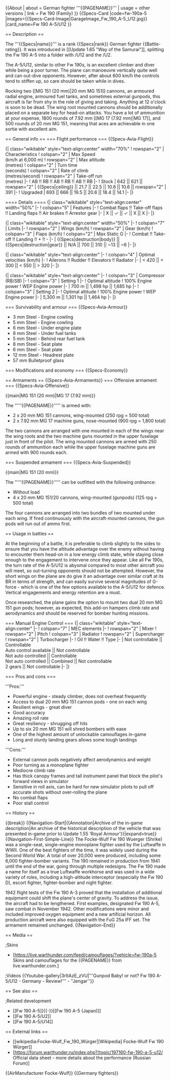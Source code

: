 {{About
| about = German fighter '''{{PAGENAME}}'''
| usage = other versions
| link = Fw 190 (Family)
}}
{{Specs-Card
|code=fw-190a-5
|images={{Specs-Card-Image|GarageImage_Fw_190_A-5_U12.jpg}}
|card_name=Fw 190 A-5/U12
}}

== Description ==

<!-- ''In the description, the first part should be about the history of and the creation and combat usage of the aircraft, as well as its key features. In the second part, tell the reader about the aircraft in the game. Insert a screenshot of the vehicle, so that if the novice player does not remember the vehicle by name, he will immediately understand what kind of vehicle the article is talking about.'' -->

The '''{{Specs|name}}''' is a rank {{Specs|rank}} German fighter {{Battle-rating}}. It was introduced in [[Update 1.65 "Way of the Samurai"]], splitting the Fw 190 A-5 into a folder with /U12 and the /U2.

The A-5/U12, similar to other Fw 190s, is an excellent climber and diver while being a poor turner. The plane can manoeuvre vertically quite well and can out-dive opponents. However, after about 600 km/h the controls tend to stiffen up, so care should be taken while in dives.

Rocking two [[MG 151 (20 mm)|20 mm MG 151]] cannons, an armoured radial engine, armoured fuel tanks, and sometimes external gunpods, this aircraft is far from shy in the role of giving and taking. Anything at 12 o'clock is soon to be dead. The wing root mounted cannons should be additionally placed on a separate key for head-on attacks. You have a lot of ammunition at your expense, 1800 rounds of 7.92 mm [[MG 17 (7.92 mm)|MG 17]], and 500 rounds of 20 mm MG 151, meaning that aces are achievable in one sortie with excellent aim.

== General info ==
=== Flight performance ===
{{Specs-Avia-Flight}}

<!-- ''Describe how the aircraft behaves in the air. Speed, manoeuvrability, acceleration and allowable loads - these are the most important characteristics of the vehicle.'' -->

{| class="wikitable" style="text-align:center" width="70%"
! rowspan="2" | Characteristics
! colspan="2" | Max Speed<br>(km/h at 6,000 m)
! rowspan="2" | Max altitude<br>(metres)
! colspan="2" | Turn time<br>(seconds)
! colspan="2" | Rate of climb<br>(metres/second)
! rowspan="2" | Take-off run<br>(metres)
|-
! AB !! RB !! AB !! RB !! AB !! RB
|-
! Stock
| 642 || 621 || rowspan="2" | {{Specs|ceiling}} || 21.7 || 22.5 || 10.6 || 10.6 || rowspan="2" | 391
|-
! Upgraded
| 693 || 666 || 19.5 || 20.6 || 18.4 || 14.1
|-
|}

==== Details ====
{| class="wikitable" style="text-align:center" width="50%"
|-
! colspan="5" | Features
|-
! Combat flaps !! Take-off flaps !! Landing flaps !! Air brakes !! Arrestor gear
|-
| X || ✓ || ✓ || X || X <!-- ✓ -->
|-
|}

{| class="wikitable" style="text-align:center" width="50%"
|-
! colspan="7" | Limits
|-
! rowspan="2" | Wings (km/h)
! rowspan="2" | Gear (km/h)
! colspan="3" | Flaps (km/h)
! colspan="2" | Max Static G
|-
! Combat !! Take-off !! Landing !! + !! -
|-
| {{Specs|destruction|body}} || {{Specs|destruction|gear}} || N/A || 700 || 310 || ~13 || ~6
|-
|}

{| class="wikitable" style="text-align:center"
|-
! colspan="4" | Optimal velocities (km/h)
|-
! Ailerons !! Rudder !! Elevators !! Radiator
|-
| < 420 || < 300 || < 550 || > 320
|-
|}

{| class="wikitable" style="text-align:center"
|-
! colspan="3" | Compressor (RB/SB)
|-
! colspan="3" | Setting 1
|-
! Optimal altitude
! 100% Engine power
! WEP Engine power
|-
| 700 m || 1,498 hp || 1,685 hp
|-
! colspan="3" | Setting 2
|-
! Optimal altitude
! 100% Engine power
! WEP Engine power
|-
| 5,300 m || 1,301 hp || 1,464 hp
|-
|}

=== Survivability and armour ===
{{Specs-Avia-Armour}}

<!-- ''Examine the survivability of the aircraft. Note how vulnerable the structure is and how secure the pilot is, whether the fuel tanks are armoured, etc. Describe the armour, if there is any, and also mention the vulnerability of other critical aircraft systems.'' -->

- 3 mm Steel - Engine cowling
- 5 mm Steel - Engine cowling
- 6 mm Steel - Under engine plate
- 8 mm Steel - Under fuel tanks
- 5 mm Steel - Behind rear fuel tank
- 8 mm Steel - Seat plate
- 6 mm Steel - Seat plate
- 12 mm Steel - Headrest plate
- 57 mm Bulletproof glass

=== Modifications and economy ===
{{Specs-Economy}}

== Armaments ==
{{Specs-Avia-Armaments}}
=== Offensive armament ===
{{Specs-Avia-Offensive}}

<!-- ''Describe the offensive armament of the aircraft, if any. Describe how effective the cannons and machine guns are in a battle, and also what belts or drums are better to use. If there is no offensive weaponry, delete this subsection.'' -->

{{main|MG 151 (20 mm)|MG 17 (7.92 mm)}}

The '''''{{PAGENAME}}''''' is armed with:

- 2 x 20 mm MG 151 cannons, wing-mounted (250 rpg = 500 total)
- 2 x 7.92 mm MG 17 machine guns, nose-mounted (900 rpg = 1,800 total)

The two cannons are arranged with one mounted in each of the wings near the wing roots and the two machine guns mounted in the upper fuselage just in front of the pilot. The wing mounted cannons are armed with 250 rounds of ammunition each while the upper fuselage machine guns are armed with 900 rounds each.

=== Suspended armament ===
{{Specs-Avia-Suspended}}

<!-- ''Describe the aircraft's suspended armament: additional cannons under the wings, bombs, rockets and torpedoes. This section is especially important for bombers and attackers. If there is no suspended weaponry remove this subsection.'' -->

{{main|MG 151 (20 mm)}}

The '''''{{PAGENAME}}''''' can be outfitted with the following ordnance:

- Without load
- 4 x 20 mm MG 151/20 cannons, wing-mounted (gunpods) (125 rpg = 500 total)

The four cannons are arranged into two bundles of two mounted under each wing. If fired continuously with the aircraft-mounted cannons, the gun pods will run out of ammo first.

== Usage in battles ==

<!-- ''Describe the tactics of playing in the aircraft, the features of using aircraft in a team and advice on tactics. Refrain from creating a "guide" - do not impose a single point of view, but instead, give the reader food for thought. Examine the most dangerous enemies and give recommendations on fighting them. If necessary, note the specifics of the game in different modes (AB, RB, SB).'' -->

At the beginning of a battle, it is preferable to climb slightly to the sides to ensure that you have the altitude advantage over the enemy without having to encounter them head-on in a low energy climb state, while staying close enough to the engagement to intervene once they appear. Like all Fw 190s, the turn rate of the A-5/U12 is abysmal compared to most other aircraft you will meet, so out-turning opponents should not be attempted. However, the short wings on the plane are do give it an advantage over similar craft at its BR in terms of strength, and can easily survive several magnitudes of G-force - which is one of the few options available to the A-5/U12 for defence. Vertical engagements and energy retention are a must.

Once researched, the plane gains the option to mount two dual 20 mm MG 151 gun pods; however, as expected, this add-on hampers climb rate and aerodynamics and should be reserved for bomber hunting missions.

=== Manual Engine Control ===
{| class="wikitable" style="text-align:center"
|-
! colspan="7" | MEC elements
|-
! rowspan="2" | Mixer
! rowspan="2" | Pitch
! colspan="3" | Radiator
! rowspan="2" | Supercharger
! rowspan="2" | Turbocharger
|-
! Oil !! Water !! Type
|-
| Not controllable || Controllable<br>Auto control available || Not controllable<br>Not auto controlled || Controllable<br>Not auto controlled || Combined || Not controllable<br>2 gears || Not controllable
|-
|}

=== Pros and cons ===

<!-- ''Summarise and briefly evaluate the vehicle in terms of its characteristics and combat effectiveness. Mark its pros and cons in the bulleted list. Try not to use more than 6 points for each of the characteristics. Avoid using categorical definitions such as "bad", "good" and the like - use substitutions with softer forms such as "inadequate" and "effective".'' -->

'''Pros:'''

- Powerful engine - steady climber, does not overheat frequently
- Access to dual 20 mm MG 151 cannon pods - one on each wing
- Resilient wings - great diver
- Good accuracy
- Amazing roll rate
- Great resiliency - shrugging off hits
- Up to six 20 mm MG 151 will shred bombers with ease
- One of the highest amount of unlockable camouflages in-game
- Long and sturdy landing gears allows some tough landings

'''Cons:'''

- External cannon pods negatively affect aerodynamics and weight
- Poor turning as a monoplane fighter
- Mediocre climb rate
- Has thick canopy frames and tall instrument panel that block the pilot's forward views in simulator
- Sensitive in roll axis, can be hard for new simulator pilots to pull off accurate shots without over-rolling the plane
- No combat flaps
- Poor stall control

== History ==

<!-- ''Describe the history of the creation and combat usage of the aircraft in more detail than in the introduction. If the historical reference turns out to be too long, take it to a separate article, taking a link to the article about the vehicle and adding a block "/History" (example: <nowiki>https://wiki.warthunder.com/(Vehicle-name)/History</nowiki>) and add a link to it here using the <code>main</code> template. Be sure to reference text and sources by using <code><nowiki><ref></ref></nowiki></code>, as well as adding them at the end of the article with <code><nowiki><references /></nowiki></code>. This section may also include the vehicle's dev blog entry (if applicable) and the in-game encyclopedia description (under <code><nowiki>=== In-game description ===</nowiki></code>, also if applicable).'' -->

{{break}}
{{Navigation-Start|{{Annotation|Archive of the in-game description|An archive of the historical description of the vehicle that was presented in-game prior to Update 1.55 'Royal Armour'}}|expand=true}}
{{Navigation-First-Simple-Line}}
The Focke-Wulf Fw 190 Wuerger (Shrike) was a single-seat, single-engine monoplane fighter used by the Luftwaffe in WWII. One of the best fighters of the time, it was widely used during the Second World War. A total of over 20,000 were produced, including some 6,000 fighter-bomber variants. The 190 remained in production from 1941 until the end of the war, going through multiple redesigns. The Fw 190 made a name for itself as a true Luftwaffe workhorse and was used in a wide variety of roles, including a high-altitude interceptor (especially the Fw 190 D), escort fighter, fighter-bomber and night fighter.

1942 flight tests of the Fw 190 A-3 proved that the installation of additional equipment could shift the plane's center of gravity. To address the issue, the aircraft had to be lengthened. First examples, designated Fw 190 A-5, saw combat in November 1942. Other modifications were minor and included improved oxygen equipment and a new artificial horizon. All production aircraft were also equipped with the FuG 25a IFF set. The armament remained unchanged.
{{Navigation-End}}

== Media ==

<!-- ''Excellent additions to the article would be video guides, screenshots from the game, and photos.'' -->

;Skins

- [https://live.warthunder.com/feed/camouflages/?vehicle=fw-190a-5 Skins and camouflages for the {{PAGENAME}} from live.warthunder.com.]

;Videos
{{Youtube-gallery|3rItAzE_zVU|'''Gunpod Baby! or not? Fw 190 A-5/U12 - Germany - Review!''' - ''Jengar''}}

== See also ==

<!-- ''Links to the articles on the War Thunder Wiki that you think will be useful for the reader, for example:''
* ''reference to the series of the aircraft;''
* ''links to approximate analogues of other nations and research trees.'' -->

;Related development

- [[Fw 190 A-5]]{{-}}[[Fw 190 A-5 (Japan)]]
- [[Fw 190 A-5/U2]]
- [[Fw 190 A-5/U14]]

== External links ==

<!-- ''Paste links to sources and external resources, such as:''
* ''topic on the official game forum;''
* ''other literature.'' -->

- [[wikipedia:Focke-Wulf_Fw_190_Würger|[Wikipedia] Focke-Wulf Fw 190 Würger]]
- [https://forum.warthunder.ru/index.php?/topic/197160-fw-190-a-5-u12/ Official data sheet - more details about the performance (Russian Forum)]

{{AirManufacturer Focke-Wulf}}
{{Germany fighters}}
